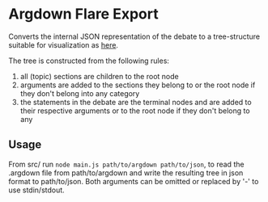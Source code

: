 # Argdown Flare Export

Converts the internal JSON representation of the debate to a tree-structure
suitable for visualization as
[here](https://bl.ocks.org/mbostock/4063423#flare.json).

The tree is constructed from the following rules:
1. all (topic) sections are children to the root node
2. arguments are added to the sections they belong to or the root node if they
   don't belong into any category
3. the statements in the debate are the terminal nodes and are added to their
   respective arguments or to the root node if they don't belong to any

## Usage
From src/ run `node main.js path/to/argdown path/to/json`,
to read the .argdown file from path/to/argdown and write the resulting tree in
json format to path/to/json.
Both arguments can be omitted or replaced by '-' to use stdin/stdout.
